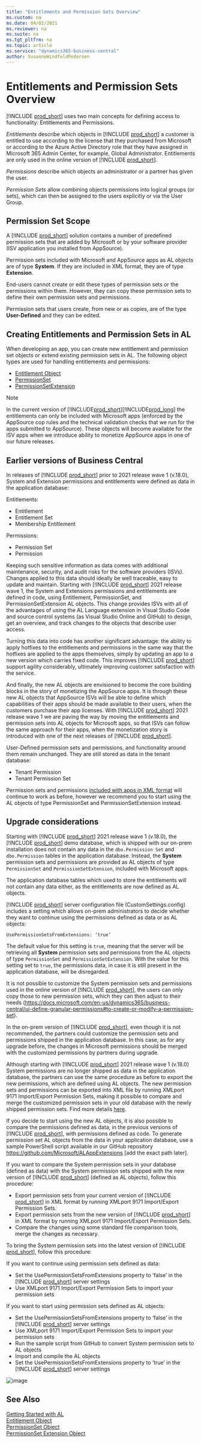```yaml
---
title: "Entitlements and Permission Sets Overview"
ms.custom: na
ms.date: 04/02/2021
ms.reviewer: na
ms.suite: na
ms.tgt_pltfrm: na
ms.topic: article
ms.service: "dynamics365-business-central"
author: SusanneWindfeldPedersen
---
```


# Entitlements and Permission Sets Overview

[!INCLUDE [prod_short](includes/prod_short.md)] uses two main concepts for defining access to functionality: Entitlements and Permissions.

*Entitlements* describe which objects in [!INCLUDE [prod_short](includes/prod_short.md)] a customer is entitled to use according to the license that they purchased from Microsoft or according to the Azure Active Directory role that they have assigned in Microsoft 365 Admin Center, for example, Global Administrator. Entitlements are only used in the online version of [!INCLUDE [prod_short](includes/prod_short.md)]. 

*Permissions* describe which objects an administrator or a partner has given the user.

*Permission Sets* allow combining objects permissions into logical groups (or sets), which can then be assigned to the users explicitly or via the User Group. 

## Permission Set Scope

A [!INCLUDE [prod_short](includes/prod_short.md)] solution contains a number of predefined permission sets that are added by Microsoft or by your software provider (ISV application you installed from AppSource). 

Permission sets included with Microsoft and AppSource apps as AL objects are of type **System**. If they are included in XML format, they are of type **Extension**.

End-users cannot create or edit these types of permission sets or the permissions within them. However, they can copy these permission sets to define their own permission sets and permissions.

Permission sets that users create, from new or as copies, are of the type **User-Defined** and they can be edited.


## Creating Entitlements and Permission Sets in AL

When developing an app, you can create new entitlement and permission set objects or extend existing permission sets in AL. The following object types are used for handling entitlements and permissions:

- [Entitlement Object](devenv-entitlement-object.md)  
- [PermissionSet](devenv-permissionset-object.md)  
- [PermissionSetExtension](devenv-permissionset-ext-object.md)

> [!NOTE]  
> In the current version of [!INCLUDE[prod_short](includes/d365fin_long_md.md)][!INCLUDE[prod_long](includes/prod_long.md)] the entitlements can only be included with Microsoft apps (enforced by the AppSource cop rules and the technical validation checks that we run for the apps submitted to AppSource). These objects will become available for the ISV apps when we introduce ability to monetize AppSource apps in one of our future releases. 

## Earlier versions of Business Central

In releases of [!INCLUDE [prod_short](includes/prod_short.md)] prior to 2021 release wave 1 (v.18.0), System and Extension permissions and entitlements were defined as data in the application database: 

Entitlements: 
  - Entitlement
  - Entitlement Set
  - Membership Entitlement

Permissions:
  - Permission Set
  - Permission

Keeping such sensitive information as data comes with additional maintenance, security, and audit risks for the software providers (ISVs). Changes applied to this data should ideally be well traceable, easy to update and maintain. Starting with [!INCLUDE [prod_short](includes/prod_short.md)] 2021 release wave 1, the System and Extensions permissions and entitlements are defined in code, using Entitlement, PermissionSet, and PermissionSetExtension AL objects. This change provides ISVs with all of the advantages of using the AL Language extension in Visual Studio Code and source control systems (as Visual Studio Online and GitHub) to design, get an overview, and track changes to the objects that describe user access. 

Turning this data into code has another significant advantage: the ability to apply hotfixes to the entitlements and permissions in the same way that the hotfixes are applied to the apps themselves, simply by updating an app to a new version which carries fixed code. This improves [!INCLUDE [prod_short](includes/prod_short.md)] support agility considerably, ultimately improving customer satisfaction with the service.

And finally, the new AL objects are envisioned to become the core building blocks in the story of monetizing the AppSource apps. It is through these new AL objects that AppSource ISVs will be able to define which capabilities of their apps should be made available to their users, when the customers purchase their app licenses. With [!INCLUDE [prod_short](includes/prod_short.md)] 2021 release wave 1 we are paving the way by moving the entitlements and permission sets into AL objects for Microsoft apps, so that ISVs can follow the same approach for their apps, when the monetization story is introduced with one of the next releases of [!INCLUDE [prod_short](includes/prod_short.md)].

User-Defined permission sets and permissions, and functionality around them remain unchanged. They are still stored as data in the tenant database: 

- Tenant Permission
- Tenant Permission Set

Permission sets and permissions [included with apps in XML format](https://docs.microsoft.com/en-us/dynamics365/business-central/dev-itpro/developer/devenv-export-permission-sets) will continue to work as before, however we recommend you to start using the AL objects of type PermissionSet and PermissionSetExtension instead. 


## Upgrade considerations

Starting with [!INCLUDE [prod_short](includes/prod_short.md)] 2021 release wave 1 (v.18.0), the [!INCLUDE [prod_short](includes/prod_short.md)] demo database, which is shipped with our on-prem installation does not contain any data in the `dbo.Permission Set` and `dbo.Permission` tables in the application database. Instead, the **System** permission sets and permissions are provided as AL objects of type `PermissionSet` and `PermissionSetExtension`, included with Microsoft apps. 

The application database tables which used to store the entitlements will not contain any data either, as the entitlements are now defined as AL objects.

[!INCLUDE [prod_short](includes/prod_short.md)] server configuration file (CustomSettings.config) includes a setting which allows on-prem administrators to decide whether they want to continue using the permissions defined as data or as AL objects: 

```
UsePermissionSetsFromExtensions: ‘true’
```

The default value for this setting is `true`, meaning that the server will be retrieving all **System** permission sets and permissions from the AL objects of type `PermissionSet` and `PermissionSetExtension`. With the value for this setting set to `true`, the permissions data, in case it is still present in the application database, will be disregarded. 

It is not possible to customize the System permission sets and permissions used in the online version of [!INCLUDE [prod_short](includes/prod_short.md)], the users can only copy those to new permission sets, which they can then adjust to their needs (https://docs.microsoft.com/en-us/dynamics365/business-central/ui-define-granular-permissions#to-create-or-modify-a-permission-set).

In the on-prem version of [!INCLUDE [prod_short](includes/prod_short.md)], even though it is not recommended, the partners could customize the permission sets and permissions shipped in the application database. In this case, as for any upgrade before, the changes in Microsoft permissions should be merged with the customized permissions by partners during upgrade. 

Although starting with [!INCLUDE [prod_short](includes/prod_short.md)] 2021 release wave 1 (v.18.0) System permissions are no longer shipped as data in the application database, the partners can use the same procedure as before to export the new permissions, which are defined using AL objects. The new permission sets and permissions can be exported into XML file by running XMLport 9171 Import/Export Permission Sets, making it possible to compare and merge the customized permission sets in your old database with the newly shipped permission sets. Find more details [here](https://docs.microsoft.com/en-us/dynamics365/business-central/dev-itpro/upgrade/how-to--import-export-permission-sets-permissions). 

If you decide to start using the new AL objects, it is also possible to compare the permissions defined as data, in the previous versions of [!INCLUDE [prod_short](includes/prod_short.md)], with permissions defined as code. To generate permission set AL objects from the data in your application database, use a sample PowerShell script available in our GitHub repository https://github.com/Microsoft/ALAppExtensions [add the exact path later]. 

If you want to compare the System permission sets in your database (defined as data) with the System permission sets shipped with the new version of [!INCLUDE [prod_short](includes/prod_short.md)] (defined as AL objects), follow this procedure: 
- Export permission sets from your current version of [!INCLUDE [prod_short](includes/prod_short.md)] in XML format by running XMLport 9171 Import/Export Permission Sets. 
- Export permission sets from the new version of [!INCLUDE [prod_short](includes/prod_short.md)] in XML format by running XMLport 9171 Import/Export Permission Sets.
- Compare the changes using some standard file comparison tools, merge the changes as necessary.

To bring the System permission sets into the latest version of [!INCLUDE [prod_short](includes/prod_short.md)], follow this procedure: 

If you want to continue using permission sets defined as data:

- Set the UsePermissionSetsFromExtensions property to ‘false’ in the [!INCLUDE [prod_short](includes/prod_short.md)] server settings
- Use XMLport 9171 Import/Export Permission Sets to import your permission sets

If you want to start using permission sets defined as AL objects:

- Set the UsePermissionSetsFromExtensions property to ‘false’ in the [!INCLUDE [prod_short](includes/prod_short.md)] server settings
- Use XMLport 9171 Import/Export Permission Sets to import your permission sets
- Run the sample script from GitHub to convert System permission sets to AL objects
- Import and compile the AL objects
- Set the UsePermissionSetsFromExtensions property to ‘true’ in the [!INCLUDE [prod_short](includes/prod_short.md)] server settings



![image](https://user-images.githubusercontent.com/6399500/109657527-e0e5c500-7b65-11eb-8fbf-7079036a8fd1.png)



## See Also

[Getting Started with AL](devenv-get-started.md)  
[Entitlement Object](devenv-entitlement-object.md)  
[PermissionSet Object](devenv-permissionset-object.md)  
[PermissionSet Extension Object](devenv-permissionset-ext-object.md)  
